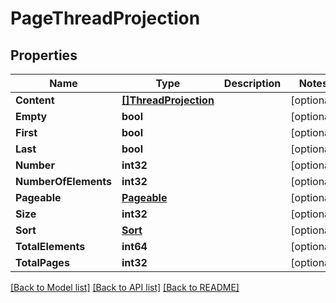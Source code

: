 # PageThreadProjection

## Properties

Name | Type | Description | Notes
------------ | ------------- | ------------- | -------------
**Content** | [**[]ThreadProjection**](ThreadProjection.md) |  | [optional] 
**Empty** | **bool** |  | [optional] 
**First** | **bool** |  | [optional] 
**Last** | **bool** |  | [optional] 
**Number** | **int32** |  | [optional] 
**NumberOfElements** | **int32** |  | [optional] 
**Pageable** | [**Pageable**](Pageable.md) |  | [optional] 
**Size** | **int32** |  | [optional] 
**Sort** | [**Sort**](Sort.md) |  | [optional] 
**TotalElements** | **int64** |  | [optional] 
**TotalPages** | **int32** |  | [optional] 

[[Back to Model list]](../README.md#documentation-for-models) [[Back to API list]](../README.md#documentation-for-api-endpoints) [[Back to README]](../README.md)



